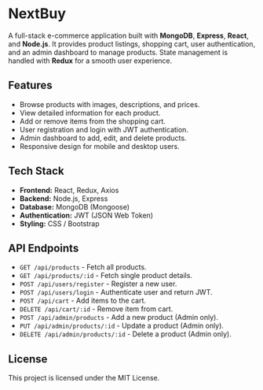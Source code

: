 <!DOCTYPE html>
<html lang="en">
<head>
  <meta charset="UTF-8">
  <meta name="viewport" content="width=device-width, initial-scale=1.0">
</head>
<body>
  <h1>NextBuy</h1>
  <p>
    A full-stack e-commerce application built with <strong>MongoDB</strong>, <strong>Express</strong>, <strong>React</strong>, and <strong>Node.js</strong>. 
    It provides product listings, shopping cart, user authentication, and an admin dashboard to manage products. State management is handled with <strong>Redux</strong> for a smooth user experience.
  </p>

  <h2>Features</h2>
  <ul>
    <li>Browse products with images, descriptions, and prices.</li>
    <li>View detailed information for each product.</li>
    <li>Add or remove items from the shopping cart.</li>
    <li>User registration and login with JWT authentication.</li>
    <li>Admin dashboard to add, edit, and delete products.</li>
    <li>Responsive design for mobile and desktop users.</li>
  </ul>

  <h2>Tech Stack</h2>
  <ul>
    <li><strong>Frontend:</strong> React, Redux, Axios</li>
    <li><strong>Backend:</strong> Node.js, Express</li>
    <li><strong>Database:</strong> MongoDB (Mongoose)</li>
    <li><strong>Authentication:</strong> JWT (JSON Web Token)</li>
    <li><strong>Styling:</strong> CSS / Bootstrap</li>
  </ul>

  <h2>API Endpoints</h2>
  <ul>
    <li><code>GET /api/products</code> - Fetch all products.</li>
    <li><code>GET /api/products/:id</code> - Fetch single product details.</li>
    <li><code>POST /api/users/register</code> - Register a new user.</li>
    <li><code>POST /api/users/login</code> - Authenticate user and return JWT.</li>
    <li><code>POST /api/cart</code> - Add items to the cart.</li>
    <li><code>DELETE /api/cart/:id</code> - Remove item from cart.</li>
    <li><code>POST /api/admin/products</code> - Add a new product (Admin only).</li>
    <li><code>PUT /api/admin/products/:id</code> - Update a product (Admin only).</li>
    <li><code>DELETE /api/admin/products/:id</code> - Delete a product (Admin only).</li>
  </ul>

  <h2>License</h2>
  <p>This project is licensed under the MIT License.</p>
</body>
</html>
